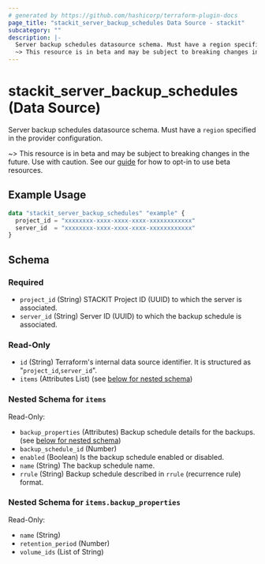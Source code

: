 ```yaml
---
# generated by https://github.com/hashicorp/terraform-plugin-docs
page_title: "stackit_server_backup_schedules Data Source - stackit"
subcategory: ""
description: |-
  Server backup schedules datasource schema. Must have a region specified in the provider configuration.
  ~> This resource is in beta and may be subject to breaking changes in the future. Use with caution. See our guide https://registry.terraform.io/providers/stackitcloud/stackit/latest/docs/guides/opting_into_beta_resources for how to opt-in to use beta resources.
---
```


# stackit_server_backup_schedules (Data Source)

Server backup schedules datasource schema. Must have a `region` specified in the provider configuration.

~> This resource is in beta and may be subject to breaking changes in the future. Use with caution. See our [guide](https://registry.terraform.io/providers/stackitcloud/stackit/latest/docs/guides/opting_into_beta_resources) for how to opt-in to use beta resources.

## Example Usage

```terraform
data "stackit_server_backup_schedules" "example" {
  project_id = "xxxxxxxx-xxxx-xxxx-xxxx-xxxxxxxxxxxx"
  server_id  = "xxxxxxxx-xxxx-xxxx-xxxx-xxxxxxxxxxxx"
}
```

<!-- schema generated by tfplugindocs -->
## Schema

### Required

- `project_id` (String) STACKIT Project ID (UUID) to which the server is associated.
- `server_id` (String) Server ID (UUID) to which the backup schedule is associated.

### Read-Only

- `id` (String) Terraform's internal data source identifier. It is structured as "`project_id`,`server_id`".
- `items` (Attributes List) (see [below for nested schema](#nestedatt--items))

<a id="nestedatt--items"></a>
### Nested Schema for `items`

Read-Only:

- `backup_properties` (Attributes) Backup schedule details for the backups. (see [below for nested schema](#nestedatt--items--backup_properties))
- `backup_schedule_id` (Number)
- `enabled` (Boolean) Is the backup schedule enabled or disabled.
- `name` (String) The backup schedule name.
- `rrule` (String) Backup schedule described in `rrule` (recurrence rule) format.

<a id="nestedatt--items--backup_properties"></a>
### Nested Schema for `items.backup_properties`

Read-Only:

- `name` (String)
- `retention_period` (Number)
- `volume_ids` (List of String)
